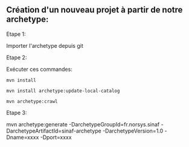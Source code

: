 ## Création d'un nouveau projet à partir de notre archetype:


Etape 1:

  Importer l'archetype depuis git
  
Etape 2:

  Exécuter ces commandes:
  
    mvn install
    
    mvn install archetype:update-local-catalog
   
    mvn archetype:crawl
    
Etape 3:

mvn archetype:generate -DarchetypeGroupId=fr.norsys.sinaf -DarchetypeArtifactId=sinaf-archetype -DarchetypeVersion=1.0 -Dname=xxxx -Dport=xxxx
